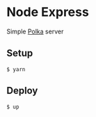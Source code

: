 # Node Express

Simple [Polka](https://github.com/lukeed/polka) server

## Setup

```
$ yarn
```

## Deploy

```
$ up
```
